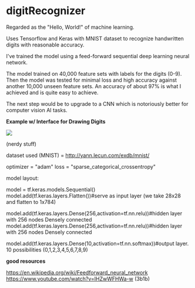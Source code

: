# digitRecognizer

Regarded as the "Hello, World!" of machine learning.

Uses Tensorflow and Keras with MNIST dataset to recognize handwritten digits with reasonable accuracy.

I've trained the model using a feed-forward sequential deep learning neural network.

The model trained on 40,000 feature sets with labels for the digits (0-9).
Then the model was tested for minimal loss and high accuracy against another 10,000 unseen feature sets. 
An accuracy of about 97% is what I achieved and is quite easy to achieve.

The next step would be to upgrade to a CNN which is notoriously better for computer vision AI tasks.

**Example w/ Interface for Drawing Digits**

![](digitsRecogGIF.gif)

(nerdy stuff)

dataset used (MNIST) = http://yann.lecun.com/exdb/mnist/

optimizer = "adam"
loss = "sparse_categorical_crossentropy"

model layout:

model = tf.keras.models.Sequential()
model.add(tf.keras.layers.Flatten())#serve as input layer (we take 28x28 and flatten to 1x784)

model.add(tf.keras.layers.Dense(256,activation=tf.nn.relu))#hidden layer with 256 nodes Densely connected
model.add(tf.keras.layers.Dense(256,activation=tf.nn.relu))#hidden layer with 256 nodes Densely connected

model.add(tf.keras.layers.Dense(10,activation=tf.nn.softmax))#output layer. 10 possibilities (0,1,2,3,4,5,6,7,8,9)

**good resources**

https://en.wikipedia.org/wiki/Feedforward_neural_network
https://www.youtube.com/watch?v=IHZwWFHWa-w (3b1b)
